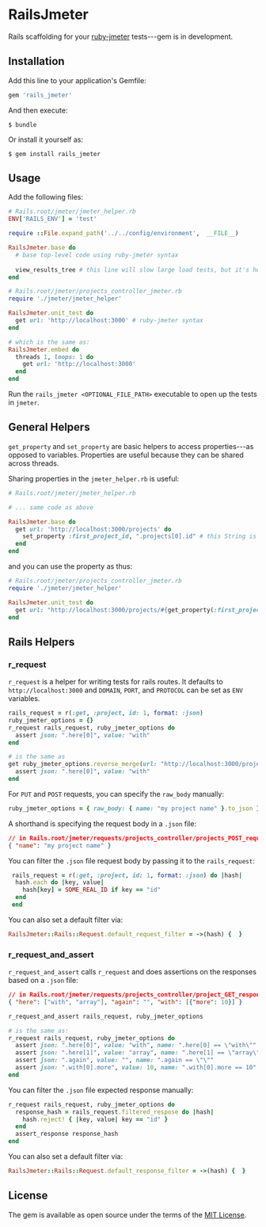 # RailsJmeter

Rails scaffolding for your [ruby-jmeter](https://github.com/flood-io/ruby-jmeter) tests---gem is in development.

## Installation

Add this line to your application's Gemfile:

```ruby
gem 'rails_jmeter'
```

And then execute:

    $ bundle

Or install it yourself as:

    $ gem install rails_jmeter

## Usage

Add the following files:

```ruby
# Rails.root/jmeter/jmeter_helper.rb
ENV['RAILS_ENV'] = 'test'

require ::File.expand_path('../../config/environment',  __FILE__)

RailsJmeter.base do
  # base top-level code using ruby-jmeter syntax
  
  view_results_tree # this line will slow large load tests, but it's here to show you what's happening
end
```

```ruby
# Rails.root/jmeter/projects_controller_jmeter.rb
require './jmeter/jmeter_helper'

RailsJmeter.unit_test do
  get url: 'http://localhost:3000' # ruby-jmeter syntax
end

# which is the same as:
RailsJmeter.embed do
  threads 1, loops: 1 do
    get url: 'http://localhost:3000' 
  end
end
```

Run the `rails_jmeter <OPTIONAL_FILE_PATH>` executable to open up the tests in `jmeter`.

## General Helpers
`get_property` and `set_property` are basic helpers to access properties---as opposed to variables. Properties are useful because they can be shared across threads.

Sharing properties in the `jmeter_helper.rb` is useful:

```ruby
# Rails.root/jmeter/jmeter_helper.rb

# ... same code as above

RailsJmeter.base do
  get url: 'http://localhost:3000/projects' do
    set_property :first_project_id, ".projects[0].id" # this String is a JSONPath
  end
end
```

and you can use the property as thus:

```ruby
# Rails.root/jmeter/projects_controller_jmeter.rb
require './jmeter/jmeter_helper'

RailsJmeter.unit_test do
  get url: "http://localhost:3000/projects/#{get_property(:first_project_id)}"
end
```


## Rails Helpers

### r_request
`r_request` is a helper for writing tests for rails routes. It defaults to `http://localhost:3000` and
`DOMAIN`, `PORT`, and `PROTOCOL` can be set as `ENV` variables.

```ruby
rails_request = r(:get, :project, id: 1, format: :json)
ruby_jmeter_options = {}
r_request rails_request, ruby_jmeter_options do
  assert json: ".here[0]", value: "with"
end

# is the same as
get ruby_jmeter_options.reverse_merge(url: "http://localhost:3000/projects/1.json", name: "project_GET") do
  assert json: ".here[0]", value: "with"
end
```

For `PUT` and `POST` requests, you can specify the `raw_body` manually:
                               
```ruby
ruby_jmeter_options = { raw_body: { name: "my project name" }.to_json }
``` 

A shorthand is specifying the request body in a `.json` file:
```json
// in Rails.root/jmeter/requests/projects_controller/projects_POST_request.json
{ "name": "my project name" } 
```
 
 You can filter the `.json` file request body by passing it to the `rails_request`:
```ruby
 rails_request = r(:get, :project, id: 1, format: :json) do |hash|
  hash.each do |key, value|
    hash[key] = SOME_REAL_ID if key == "id"  
  end
 end
```

You can also set a default filter via:
```ruby
RailsJmeter::Rails::Request.default_request_filter = ->(hash) {  }
```

### r_request_and_assert

`r_request_and_assert` calls `r_request` and does assertions on the responses based on a `.json` file:
```json
// in Rails.root/jmeter/requests/projects_controller/project_GET_response.json
{ "here": ["with", "array"], "again": "", "with": [{"more": 10}] }
```

```ruby
r_request_and_assert rails_request, ruby_jmeter_options

# is the same as:
r_request rails_request, ruby_jmeter_options do
  assert json: ".here[0]", value: "with", name: ".here[0] == \"with\""
  assert json: ".here[1]", value: "array", name: ".here[1] == \"array\""
  assert json: ".again", value: "", name: ".again == \"\""
  assert json: ".with[0].more", value: 10, name: ".with[0].more == 10"
end
```

You can filter the `.json` file expected response manually:
```ruby
r_request rails_request, ruby_jmeter_options do
  response_hash = rails_request.filtered_respose do |hash|
    hash.reject! { |key, value| key == "id" }
  end
  assert_response response_hash
end
```

You can also set a default filter via:
```ruby
RailsJmeter::Rails::Request.default_response_filter = ->(hash) {  }
```

## License

The gem is available as open source under the terms of the [MIT License](http://opensource.org/licenses/MIT).

